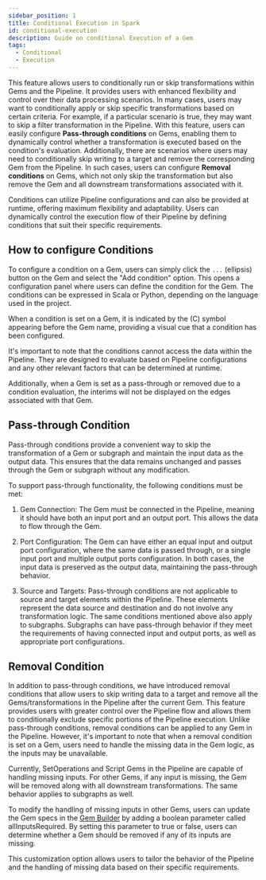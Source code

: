 ```yaml
---
sidebar_position: 1
title: Conditional Execution in Spark
id: conditional-execution
description: Guide on conditional Execution of a Gem
tags:
  - Conditional
  - Execution
---
```


This feature allows users to conditionally run or skip transformations within Gems and the Pipeline. It provides users with enhanced flexibility and control over their data processing scenarios.
In many cases, users may want to conditionally apply or skip specific transformations based on certain criteria. For example, if a particular scenario is true, they may want to skip a filter transformation in the Pipeline. With this feature, users can easily configure **Pass-through conditions** on Gems, enabling them to dynamically control whether a transformation is executed based on the condition's evaluation.
Additionally, there are scenarios where users may need to conditionally skip writing to a target and remove the corresponding Gem from the Pipeline. In such cases, users can configure **Removal conditions** on Gems, which not only skip the transformation but also remove the Gem and all downstream transformations associated with it.

Conditions can utilize Pipeline configurations and can also be provided at runtime, offering maximum flexibility and adaptability. Users can dynamically control the execution flow of their Pipeline by defining conditions that suit their specific requirements.

## How to configure Conditions

To configure a condition on a Gem, users can simply click the `...` (ellipsis) button on the Gem and select the "Add condition" option.
This opens a configuration panel where users can define the condition for the Gem. The conditions can be expressed in Scala or Python, depending on the language used in the project.

When a condition is set on a Gem, it is indicated by the (C) symbol appearing before the Gem name, providing a visual cue that a condition has been configured.

It's important to note that the conditions cannot access the data within the Pipeline. They are designed to evaluate based on Pipeline configurations and any other relevant factors that can be determined at runtime.

Additionally, when a Gem is set as a pass-through or removed due to a condition evaluation, the interims will not be displayed on the edges associated with that Gem.

## Pass-through Condition

Pass-through conditions provide a convenient way to skip the transformation of a Gem or subgraph and maintain the input data as the output data. This ensures that the data remains unchanged and passes through the Gem or subgraph without any modification.

To support pass-through functionality, the following conditions must be met:

1. Gem Connection: The Gem must be connected in the Pipeline, meaning it should have both an input port and an output port. This allows the data to flow through the Gem.

2. Port Configuration: The Gem can have either an equal input and output port configuration, where the same data is passed through, or a single input port and multiple output ports configuration. In both cases, the input data is preserved as the output data, maintaining the pass-through behavior.

3. Source and Targets: Pass-through conditions are not applicable to source and target elements within the Pipeline. These elements represent the data source and destination and do not involve any transformation logic.
   The same conditions mentioned above also apply to subgraphs. Subgraphs can have pass-through behavior if they meet the requirements of having connected input and output ports, as well as appropriate port configurations.

## Removal Condition

In addition to pass-through conditions, we have introduced removal conditions that allow users to skip writing data to a target and remove all the Gems/transformations in the Pipeline after the current Gem. This feature provides users with greater control over the Pipeline flow and allows them to conditionally exclude specific portions of the Pipeline execution.
Unlike pass-through conditions, removal conditions can be applied to any Gem in the Pipeline. However, it's important to note that when a removal condition is set on a Gem, users need to handle the missing data in the Gem logic, as the inputs may be unavailable.

Currently, SetOperations and Script Gems in the Pipeline are capable of handling missing inputs. For other Gems, if any input is missing, the Gem will be removed along with all downstream transformations. The same behavior applies to subgraphs as well.

To modify the handling of missing inputs in other Gems, users can update the Gem specs in the [Gem Builder](docs/extensibility/package-hub/gem-builder.md) by adding a boolean parameter called allInputsRequired. By setting this parameter to true or false, users can determine whether a Gem should be removed if any of its inputs are missing.

This customization option allows users to tailor the behavior of the Pipeline and the handling of missing data based on their specific requirements.
